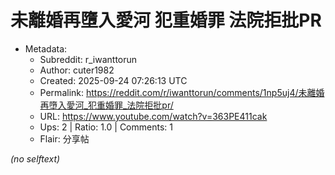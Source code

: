 # 未離婚再墮入愛河 犯重婚罪 法院拒批PR

- Metadata:
  - Subreddit: r_iwanttorun
  - Author: cuter1982
  - Created: 2025-09-24 07:26:13 UTC
  - Permalink: https://reddit.com/r/iwanttorun/comments/1np5uj4/未離婚再墮入愛河_犯重婚罪_法院拒批pr/
  - URL: https://www.youtube.com/watch?v=363PE411cak
  - Ups: 2 | Ratio: 1.0 | Comments: 1
  - Flair: 分享帖

_(no selftext)_
